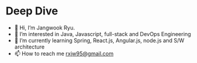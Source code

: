 # Deep Dive

- 👋 Hi, I’m Jangwook Ryu.
- 👀 I’m interested in Java, Javascript, full-stack and DevOps Engineering
- 🌱 I’m currently learning Spring, React.js, Angular.js, node.js and S/W architecture
- 📫 How to reach me rxjw95@gmail.com

<!---
rxjw95/rxjw95 is a ✨ special ✨ repository because its `README.md` (this file) appears on your GitHub profile.
You can click the Preview link to take a look at your changes.
--->
